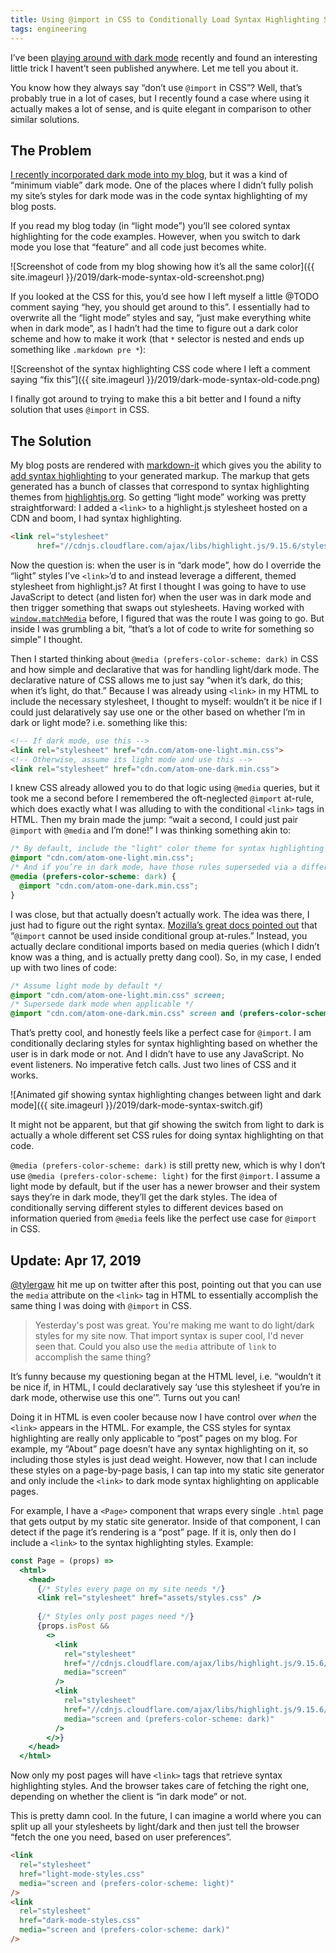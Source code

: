 ```yaml
---
title: Using @import in CSS to Conditionally Load Syntax Highlighting Styles in Dark Mode
tags: engineering
---
```


I’ve been [playing around with dark mode](https://blog.jim-nielsen.com/2018/icon-galleries-dark-mode/) recently and found an interesting little trick I havent’t seen published anywhere. Let me tell you about  it.

You know how they always say “don’t use `@import` in CSS”? Well, that’s probably true in a lot of cases, but I recently found a case where using it actually makes a lot of sense, and is quite elegant in comparison to other similar solutions.

## The Problem

[I recently incorporated dark mode into my blog](https://blog.jim-nielsen.com/2018/dark-mode-on-the-web/), but it was a kind of “minimum viable” dark mode. One of the places where I didn’t fully polish my site’s styles for dark mode was in the code syntax highlighting of my blog posts. 

If you read my blog today (in “light mode”) you’ll see colored syntax highlighting for the code examples. However, when you switch to dark mode you lose that “feature” and all code just becomes white.

![Screenshot of code from my blog showing how it’s all the same color]({{ site.imageurl }}/2019/dark-mode-syntax-old-screenshot.png)

If you looked at the CSS for this, you’d see how I left myself a little @TODO comment saying “hey, you should get around to this”. I essentially had to overwrite all the “light mode” styles and say, “just make everything white when in dark mode”, as I hadn’t had the time to figure out a dark color scheme and how to make it work (that `*` selector is nested and ends up something like `.markdown pre *`):

![Screenshot of the syntax highlighting CSS code where I left a comment saying “fix this”]({{ site.imageurl }}/2019/dark-mode-syntax-old-code.png)

I finally got around to trying to make this a bit better and I found a nifty solution that uses `@import` in CSS.

## The Solution

My blog posts are rendered with [markdown-it](https://github.com/markdown-it/markdown-it) which gives you the ability to [add syntax highlighting](https://github.com/markdown-it/markdown-it#syntax-highlighting) to your generated markup. The markup that gets generated has a bunch of classes that correspond to syntax highlighting themes from [highlightjs.org](https://highlightjs.org/). So getting “light mode” working was pretty straightforward: I added a `<link>` to a highlight.js stylesheet hosted on a CDN and boom, I had syntax highlighting.

```html
<link rel="stylesheet"
      href="//cdnjs.cloudflare.com/ajax/libs/highlight.js/9.15.6/styles/default.min.css">
```

Now the question is: when the user is in “dark mode”, how do I override the “light” styles I’ve `<link>`’d to and instead leverage a different, themed stylesheet from highlight.js? At first I thought I was going to have to use JavaScript to detect (and listen for) when the user was in dark mode and then trigger something that swaps out stylesheets. Having worked with [`window.matchMedia`](https://developer.mozilla.org/en-US/docs/Web/API/Window/matchMedia) before, I figured that was the route I was going to go. But inside I was grumbling a bit, “that’s a lot of code to write for something so simple” I thought.

Then I started thinking about `@media (prefers-color-scheme: dark)` in CSS and how simple and declarative that was for handling light/dark mode. The declarative nature of CSS allows me to just say “when it’s dark, do this; when it’s light, do that.” Because I was already using `<link>` in my HTML to include the necessary stylesheet, I thought to myself: wouldn’t it be nice if I could just delaratively say use one or the other based on whether I’m in dark or light mode? i.e. something like this:

```html
<!-- If dark mode, use this -->
<link rel="stylesheet" href="cdn.com/atom-one-light.min.css">
<!-- Otherwise, assume its light mode and use this -->
<link rel="stylesheet" href="cdn.com/atom-one-dark.min.css">
```

I knew CSS already allowed you to do that logic using `@media` queries, but it took me a second before I remembered the oft-neglected `@import` at-rule, which  does exactly what I was alluding to with the conditional `<link>` tags in HTML. Then my brain made the jump: “wait a second, I could just pair `@import` with `@media` and I’m done!” I was thinking something akin to:

```css
/* By default, include the "light" color theme for syntax highlighting */
@import "cdn.com/atom-one-light.min.css";
/* And if you’re in dark mode, have those rules superseded via a different stylesheet */
@media (prefers-color-scheme: dark) {
  @import "cdn.com/atom-one-dark.min.css";
}
```

I was close, but that actually doesn’t actually work. The idea was there, I just had to figure out the right syntax. [Mozilla’s great docs pointed out](https://developer.mozilla.org/en-US/docs/Web/CSS/@import) that “`@import` cannot be used inside conditional group at-rules.” Instead, you actually declare conditional imports based on media queries (which I didn’t know was a thing, and is actually pretty dang cool). So, in my case, I ended up with two lines of code:

```css
/* Assume light mode by default */
@import "cdn.com/atom-one-light.min.css" screen;
/* Supersede dark mode when applicable */  
@import "cdn.com/atom-one-dark.min.css" screen and (prefers-color-scheme: dark);
```

That’s pretty cool, and honestly feels like a perfect case for `@import`. I am conditionally declaring styles for syntax highlighting based on whether the user is in dark mode or not. And I didn’t have to use any JavaScript. No event listeners. No imperative fetch calls. Just two lines of CSS and it works.

![Animated gif showing syntax highlighting changes between light and dark mode]({{ site.imageurl }}/2019/dark-mode-syntax-switch.gif)

It might not be apparent, but that gif showing the switch from light to dark is actually a whole different set CSS rules for doing syntax highlighting on that code.

`@media (prefers-color-scheme: dark)` is still pretty new, which is why I don’t use `@media (prefers-color-scheme: light)` for the first `@import`. I assume a light mode by default, but if the user has a newer browser and their system says they’re in dark mode, they’ll get the dark styles. The idea of conditionally serving different styles to different devices based on information queried from `@media` feels like the perfect use case for `@import` in CSS.

## Update: Apr 17, 2019

[@tylergaw](https://twitter.com/tylergaw) hit me up on twitter after this post, pointing out that you can use the `media` attribute on the `<link>` tag in HTML to essentially accomplish the same thing I was doing with `@import` in CSS.

> Yesterday's post was great. You're making me want to do light/dark styles for my site now. That import syntax is super cool, I'd never seen that. Could you also use the `media` attribute of `link` to accomplish the same thing?

It’s funny because my questioning began at the HTML level, i.e. “wouldn’t it be nice if, in HTML, I could declaratively say ‘use this stylesheet if you’re in dark mode, otherwise use this one’”. Turns out you can!

Doing it in HTML is even cooler because now I have control over *when* the `<link>` appears in the HTML. For example, the CSS styles for syntax highlighting are really only applicable to “post” pages on my blog. For example, my “About” page doesn’t have any syntax highlighting on it, so including those styles is just dead weight. However, now that I can include these styles on a page-by-page basis, I can tap into my static site generator and only include the `<link>` to dark mode syntax highlighting on applicable pages. 

For example, I have a `<Page>` component that wraps every single `.html` page that gets output by my static site generator. Inside of that component, I can detect if the page it’s rendering is a “post” page. If it is, only then do I include a `<link>` to the syntax highlighting styles. Example:

```jsx
const Page = (props) => 
  <html>
    <head>
      {/* Styles every page on my site needs */}
      <link rel="stylesheet" href="assets/styles.css" />
      
      {/* Styles only post pages need */}
      {props.isPost && 
        <>
          <link
            rel="stylesheet"
            href="//cdnjs.cloudflare.com/ajax/libs/highlight.js/9.15.6/styles/atom-one-light.min.css"
            media="screen"
          />
          <link
            rel="stylesheet"
            href="//cdnjs.cloudflare.com/ajax/libs/highlight.js/9.15.6/styles/atom-one-dark.min.css"
            media="screen and (prefers-color-scheme: dark)"
          />
        </>}
    </head>
  </html>
```

Now only my post pages will have `<link>` tags that retrieve syntax highlighting styles. And the browser takes care of fetching the right one, depending on whether the client is “in dark mode” or not.

This is pretty damn cool. In the future, I can imagine a world where you can split up all your stylesheets by light/dark and then just tell the browser “fetch the one you need, based on user preferences”.

```html
<link
  rel="stylesheet"
  href="light-mode-styles.css"
  media="screen and (prefers-color-scheme: light)"
/>
<link
  rel="stylesheet"
  href="dark-mode-styles.css"
  media="screen and (prefers-color-scheme: dark)"
/>
```
